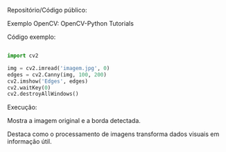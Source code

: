 Repositório/Código público:

Exemplo OpenCV: OpenCV-Python Tutorials

Código exemplo:

```python

import cv2

img = cv2.imread('imagem.jpg', 0)
edges = cv2.Canny(img, 100, 200)
cv2.imshow('Edges', edges)
cv2.waitKey(0)
cv2.destroyAllWindows()

```

Execução:

Mostra a imagem original e a borda detectada.

Destaca como o processamento de imagens transforma dados visuais em informação útil.